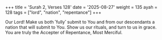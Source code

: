 +++
title = 'Surah 2, Verses 128'
date = '2025-08-27'
weight = 135
ayah = 128
tags = ["lord", "nation", "repentance"]
+++

Our Lord! Make us both ˹fully˺ submit to You and from our descendants a nation that will submit to You. Show us our rituals, and turn to us in grace. You are truly the Accepter of Repentance, Most Merciful.
